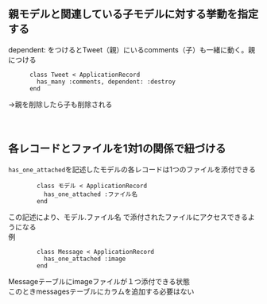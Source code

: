 ## 親モデルと関連している子モデルに対する挙動を指定する
dependent: をつけるとTweet（親）にいるcomments（子）も一緒に動く。親につける
```
      class Tweet < ApplicationRecord
        has_many :comments, dependent: :destroy
      end
```
→親を削除したら子も削除される
<br><br><br>

## 各レコードとファイルを1対1の関係で紐づける
`has_one_attached`を記述したモデルの各レコードは1つのファイルを添付できる
```
        class モデル < ApplicationRecord
          has_one_attached :ファイル名
        end
```
この記述により、モデル.ファイル名 で添付されたファイルにアクセスできるようになる  
例
```
        class Message < ApplicationRecord
          has_one_attached :image
        end
```
Messageテーブルにimageファイルが１つ添付できる状態  
このときmessagesテーブルにカラムを追加する必要はない
